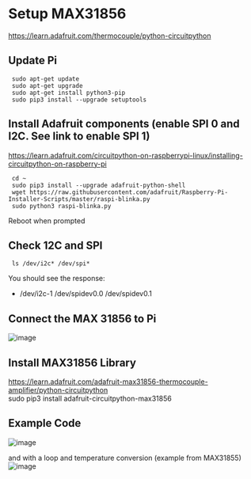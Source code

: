 # Setup MAX31856
https://learn.adafruit.com/thermocouple/python-circuitpython  


## Update Pi
     sudo apt-get update
     sudo apt-get upgrade
     sudo apt-get install python3-pip
     sudo pip3 install --upgrade setuptools

## Install Adafruit components (enable SPI 0 and I2C. See link to enable SPI 1)
https://learn.adafruit.com/circuitpython-on-raspberrypi-linux/installing-circuitpython-on-raspberry-pi  

     cd ~
     sudo pip3 install --upgrade adafruit-python-shell
     wget https://raw.githubusercontent.com/adafruit/Raspberry-Pi-Installer-Scripts/master/raspi-blinka.py
     sudo python3 raspi-blinka.py
     
     
 Reboot when prompted  
     
## Check 12C and SPI
     ls /dev/i2c* /dev/spi*
   
You should see the response:
* /dev/i2c-1 /dev/spidev0.0 /dev/spidev0.1

## Connect the MAX 31856 to Pi

![image](https://user-images.githubusercontent.com/43687571/121639226-13466e80-ca41-11eb-91f3-908dcdfe75c6.png)



## Install MAX31856 Library
https://learn.adafruit.com/adafruit-max31856-thermocouple-amplifier/python-circuitpython  
     sudo pip3 install adafruit-circuitpython-max31856

## Example Code
![image](https://user-images.githubusercontent.com/43687571/121639462-6b7d7080-ca41-11eb-9d65-6648cda9c668.png)

and with a loop and temperature conversion (example from MAX31855)
![image](https://user-images.githubusercontent.com/43687571/121640533-e85d1a00-ca42-11eb-8771-c59a804dee29.png)


